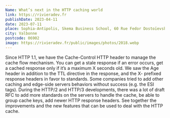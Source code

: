 ```yaml
---
Name: What’s next in the HTTP caching world
link: https://rivieradev.fr
publishDate: 2023-04-11
date: 2023-07-11
place: Sophia-Antipolis, Skema Business School, 60 Rue Fedor Dostoïevski
city: Valbonne
postcode: 06902
image: https://rivieradev.fr/public/images/photos/2018.webp
---
```


Since HTTP 1.1, we have the Cache-Control HTTP header to manage the cache flow mechanism. You can get a stale response if an error occurs, get a cached response only if it’s a maximum X seconds old. We saw the Age header in addition to the TTL directive in the response, and the X- prefixed response headers in favor to standards. Some companies tried to add other caching and edge-side servers behaviors without success (e.g. the ESI tags). During the HTTP/2 and HTTP/3 developments, there was a lot of draft RFC to add more standards on the servers to handle the cache, be able to group cache keys, add newer HTTP response headers. See together the improvements and the new features that can be used to deal with the HTTP cache.
